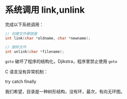 # 系统调用 link,unlink

完成以下系统调用：

```c++
// 创建文件硬链接
int link(char *oldname, char *newname);

// 删除文件
int unlink(char *filename);
```

`goto` 破坏了程序的结构化，Djikstra，程序里禁止使用 `goto`

C 语言没有异常机制：

try catch finally

我们希望，目录是一种树形结构，没有环，最次，有向无环图。
